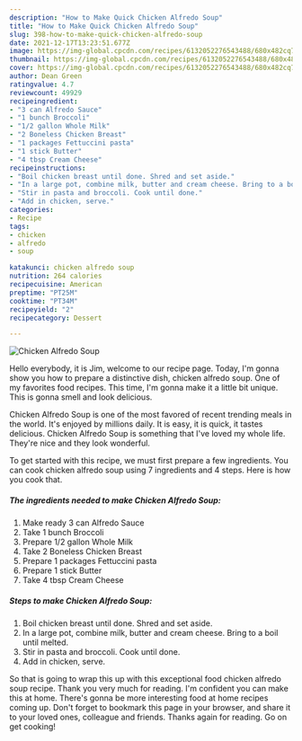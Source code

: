 ```yaml
---
description: "How to Make Quick Chicken Alfredo Soup"
title: "How to Make Quick Chicken Alfredo Soup"
slug: 398-how-to-make-quick-chicken-alfredo-soup
date: 2021-12-17T13:23:51.677Z
image: https://img-global.cpcdn.com/recipes/6132052276543488/680x482cq70/chicken-alfredo-soup-recipe-main-photo.jpg
thumbnail: https://img-global.cpcdn.com/recipes/6132052276543488/680x482cq70/chicken-alfredo-soup-recipe-main-photo.jpg
cover: https://img-global.cpcdn.com/recipes/6132052276543488/680x482cq70/chicken-alfredo-soup-recipe-main-photo.jpg
author: Dean Green
ratingvalue: 4.7
reviewcount: 49929
recipeingredient:
- "3 can Alfredo Sauce"
- "1 bunch Broccoli"
- "1/2 gallon Whole Milk"
- "2 Boneless Chicken Breast"
- "1 packages Fettuccini pasta"
- "1 stick Butter"
- "4 tbsp Cream Cheese"
recipeinstructions:
- "Boil chicken breast until done. Shred and set aside."
- "In a large pot, combine milk, butter and cream cheese. Bring to a boil until melted."
- "Stir in pasta and broccoli. Cook until done."
- "Add in chicken, serve."
categories:
- Recipe
tags:
- chicken
- alfredo
- soup

katakunci: chicken alfredo soup 
nutrition: 264 calories
recipecuisine: American
preptime: "PT25M"
cooktime: "PT34M"
recipeyield: "2"
recipecategory: Dessert

---
```



![Chicken Alfredo Soup](https://img-global.cpcdn.com/recipes/6132052276543488/680x482cq70/chicken-alfredo-soup-recipe-main-photo.jpg)

Hello everybody, it is Jim, welcome to our recipe page. Today, I'm gonna show you how to prepare a distinctive dish, chicken alfredo soup. One of my favorites food recipes. This time, I'm gonna make it a little bit unique. This is gonna smell and look delicious.



Chicken Alfredo Soup is one of the most favored of recent trending meals in the world. It's enjoyed by millions daily. It is easy, it is quick, it tastes delicious. Chicken Alfredo Soup is something that I've loved my whole life. They're nice and they look wonderful.


To get started with this recipe, we must first prepare a few ingredients. You can cook chicken alfredo soup using 7 ingredients and 4 steps. Here is how you cook that.

<!--inarticleads1-->

##### The ingredients needed to make Chicken Alfredo Soup:

1. Make ready 3 can Alfredo Sauce
1. Take 1 bunch Broccoli
1. Prepare 1/2 gallon Whole Milk
1. Take 2 Boneless Chicken Breast
1. Prepare 1 packages Fettuccini pasta
1. Prepare 1 stick Butter
1. Take 4 tbsp Cream Cheese




<!--inarticleads2-->

##### Steps to make Chicken Alfredo Soup:

1. Boil chicken breast until done. Shred and set aside.
1. In a large pot, combine milk, butter and cream cheese. Bring to a boil until melted.
1. Stir in pasta and broccoli. Cook until done.
1. Add in chicken, serve.




So that is going to wrap this up with this exceptional food chicken alfredo soup recipe. Thank you very much for reading. I'm confident you can make this at home. There's gonna be more interesting food at home recipes coming up. Don't forget to bookmark this page in your browser, and share it to your loved ones, colleague and friends. Thanks again for reading. Go on get cooking!
